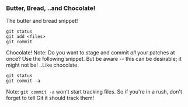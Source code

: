 
### Butter, Bread, ..and Chocolate!

The butter and bread snippet!

```
git status
git add <files>
git commit 
```
Chocolate! Note: Do you want to stage and commit *all* your patches at once?
Use the following snippet. But be aware -- this can be desirable; it might not
be! ..Like chocolate.

```
git status
git commit -a
```

Note: `git commit -a` won't start tracking files. So if you're in a rush, don't
forget to tell Git it should track them!

